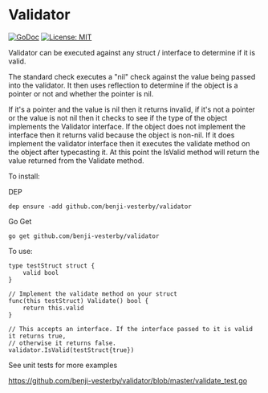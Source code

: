 # Validator

[![GoDoc](https://godoc.org/github.com/benji-vesterby/validator?status.svg)](https://godoc.org/github.com/benji-vesterby/validator)
[![License: MIT](https://img.shields.io/badge/License-MIT-yellow.svg)](https://opensource.org/licenses/MIT)


Validator can be executed against any struct / interface to determine if it is valid. 

The standard check executes a "nil" check against the value being passed into the validator. It then uses reflection to determine if the object is a pointer or not and whether the pointer is nil.

If it's a pointer and the value is nil then it returns invalid, if it's not a pointer or the value is not nil then it checks to see if the type of the object implements the Validator interface. If the object does not implement the interface then it returns valid because the object is non-nil. If it does implement the validator interface then it executes the validate method on the object after typecasting it. At this point the IsValid method will return the value returned from the Validate method.

To install: 

DEP

`dep ensure -add github.com/benji-vesterby/validator`

Go Get

`go get github.com/benji-vesterby/validator`

To use:

    type testStruct struct {
    	valid bool
    }
    
    // Implement the validate method on your struct
    func(this testStruct) Validate() bool {
    	return this.valid
    }
    
    // This accepts an interface. If the interface passed to it is valid it returns true,
    // otherwise it returns false. 
    validator.IsValid(testStruct{true})
    
See unit tests for more examples

https://github.com/benji-vesterby/validator/blob/master/validate_test.go